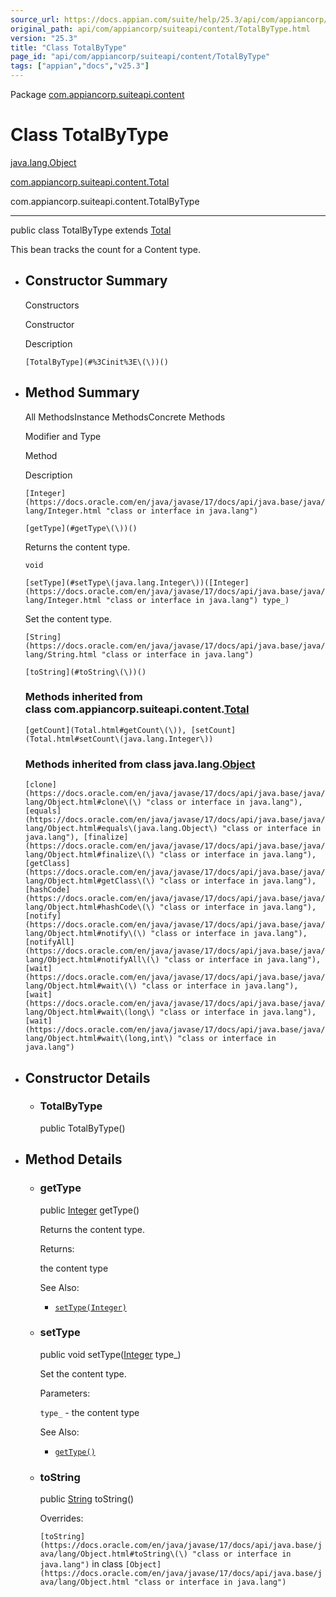 ```yaml
---
source_url: https://docs.appian.com/suite/help/25.3/api/com/appiancorp/suiteapi/content/TotalByType.html
original_path: api/com/appiancorp/suiteapi/content/TotalByType.html
version: "25.3"
title: "Class TotalByType"
page_id: "api/com/appiancorp/suiteapi/content/TotalByType"
tags: ["appian","docs","v25.3"]
---
```



Package [com.appiancorp.suiteapi.content](package-summary.html)

# Class TotalByType

[java.lang.Object](https://docs.oracle.com/en/java/javase/17/docs/api/java.base/java/lang/Object.html "class or interface in java.lang")

[com.appiancorp.suiteapi.content.Total](Total.html "class in com.appiancorp.suiteapi.content")

com.appiancorp.suiteapi.content.TotalByType

* * *

public class TotalByType extends [Total](Total.html "class in com.appiancorp.suiteapi.content")

This bean tracks the count for a Content type.

-   ## Constructor Summary

    Constructors

    Constructor

    Description

    `[TotalByType](#%3Cinit%3E\(\))()`

-   ## Method Summary

    All MethodsInstance MethodsConcrete Methods

    Modifier and Type

    Method

    Description

    `[Integer](https://docs.oracle.com/en/java/javase/17/docs/api/java.base/java/lang/Integer.html "class or interface in java.lang")`

    `[getType](#getType\(\))()`

    Returns the content type.

    `void`

    `[setType](#setType\(java.lang.Integer\))([Integer](https://docs.oracle.com/en/java/javase/17/docs/api/java.base/java/lang/Integer.html "class or interface in java.lang") type_)`

    Set the content type.

    `[String](https://docs.oracle.com/en/java/javase/17/docs/api/java.base/java/lang/String.html "class or interface in java.lang")`

    `[toString](#toString\(\))()`

    ### Methods inherited from class com.appiancorp.suiteapi.content.[Total](Total.html "class in com.appiancorp.suiteapi.content")

    `[getCount](Total.html#getCount\(\)), [setCount](Total.html#setCount\(java.lang.Integer\))`

    ### Methods inherited from class java.lang.[Object](https://docs.oracle.com/en/java/javase/17/docs/api/java.base/java/lang/Object.html "class or interface in java.lang")

    `[clone](https://docs.oracle.com/en/java/javase/17/docs/api/java.base/java/lang/Object.html#clone\(\) "class or interface in java.lang"), [equals](https://docs.oracle.com/en/java/javase/17/docs/api/java.base/java/lang/Object.html#equals\(java.lang.Object\) "class or interface in java.lang"), [finalize](https://docs.oracle.com/en/java/javase/17/docs/api/java.base/java/lang/Object.html#finalize\(\) "class or interface in java.lang"), [getClass](https://docs.oracle.com/en/java/javase/17/docs/api/java.base/java/lang/Object.html#getClass\(\) "class or interface in java.lang"), [hashCode](https://docs.oracle.com/en/java/javase/17/docs/api/java.base/java/lang/Object.html#hashCode\(\) "class or interface in java.lang"), [notify](https://docs.oracle.com/en/java/javase/17/docs/api/java.base/java/lang/Object.html#notify\(\) "class or interface in java.lang"), [notifyAll](https://docs.oracle.com/en/java/javase/17/docs/api/java.base/java/lang/Object.html#notifyAll\(\) "class or interface in java.lang"), [wait](https://docs.oracle.com/en/java/javase/17/docs/api/java.base/java/lang/Object.html#wait\(\) "class or interface in java.lang"), [wait](https://docs.oracle.com/en/java/javase/17/docs/api/java.base/java/lang/Object.html#wait\(long\) "class or interface in java.lang"), [wait](https://docs.oracle.com/en/java/javase/17/docs/api/java.base/java/lang/Object.html#wait\(long,int\) "class or interface in java.lang")`

-   ## Constructor Details

    -   ### TotalByType

        public TotalByType()

-   ## Method Details

    -   ### getType

        public [Integer](https://docs.oracle.com/en/java/javase/17/docs/api/java.base/java/lang/Integer.html "class or interface in java.lang") getType()

        Returns the content type.

        Returns:

        the content type

        See Also:

        -   [`setType(Integer)`](#setType\(java.lang.Integer\))

    -   ### setType

        public void setType([Integer](https://docs.oracle.com/en/java/javase/17/docs/api/java.base/java/lang/Integer.html "class or interface in java.lang") type\_)

        Set the content type.

        Parameters:

        `type_` - the content type

        See Also:

        -   [`getType()`](#getType\(\))

    -   ### toString

        public [String](https://docs.oracle.com/en/java/javase/17/docs/api/java.base/java/lang/String.html "class or interface in java.lang") toString()

        Overrides:

        `[toString](https://docs.oracle.com/en/java/javase/17/docs/api/java.base/java/lang/Object.html#toString\(\) "class or interface in java.lang")` in class `[Object](https://docs.oracle.com/en/java/javase/17/docs/api/java.base/java/lang/Object.html "class or interface in java.lang")`